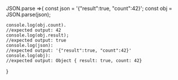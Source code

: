 JSON.parse =>{
    const json = '{"result":true, "count":42}';
    const obj = JSON.parse(json);

    console.log(obj.count).
    //expected output: 42
    console.log(obj.result);
    //expected output: true
    console.log(json):
    //expected output: '{"result":true, "count":42}'
    console.log(obj):
    //expected output: Object { result: true, count: 42}
}